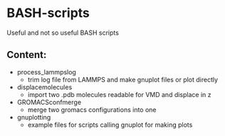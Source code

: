 # BASH-scripts
Useful and not so useful BASH scripts

## Content:

* process_lammpslog
	* trim log file from LAMMPS and make gnuplot files or plot directly
* displacemolecules
	* import two .pdb molecules readable for VMD and displace in z
* GROMACSconfmerge
	* merge two gromacs configurations into one
* gnuplotting
	* example files for scripts calling gnuplot for making plots



